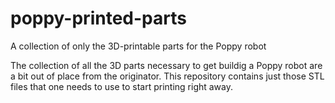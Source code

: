 # poppy-printed-parts
A collection of only the 3D-printable parts for the Poppy robot

The collection of all the 3D parts necessary to get buildig a Poppy robot are a bit out of place from the originator. This repository contains just those STL files that one needs to use to start printing right away.
